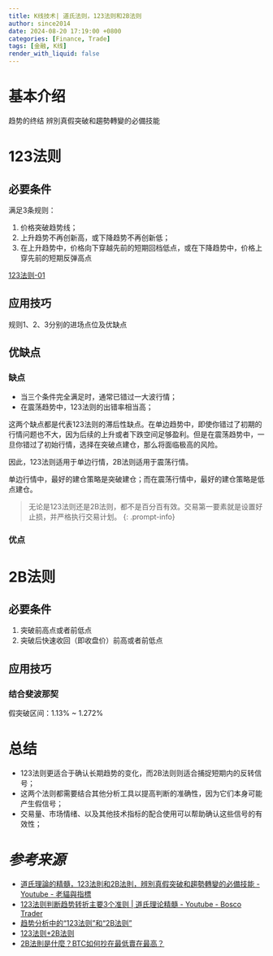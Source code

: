 ```yaml
---
title: K线技术| 道氏法则，123法则和2B法则
author: since2014
date: 2024-08-20 17:19:00 +0800
categories: [Finance, Trade]
tags: [金融, K线]
render_with_liquid: false
---
```


# 基本介绍

趋势的终结
辨別真假突破和趨勢轉變的必備技能

# 123法则

## 必要条件

满足3条规则：

1. 价格突破趋势线；
2. 上升趋势不再创新高，或下降趋势不再创新低；
3. 在上升趋势中，价格向下穿越先前的短期回档低点，或在下降趋势中，价格上穿先前的短期反弹高点

[123法则-01](/img/finance/KL_100001.jpg)

## 应用技巧

规则1、2、3分别的进场点位及优缺点

## 优缺点

### 缺点

+ 当三个条件完全满足时，通常已错过一大波行情；
+ 在震荡趋势中，123法则的出错率相当高；

这两个缺点都是代表123法则的滞后性缺点。在单边趋势中，即使你错过了初期的行情问题也不大，因为后续的上升或者下跌空间足够盈利。但是在震荡趋势中，一旦你错过了初始行情，选择在突破点建仓，那么将面临极高的风险。

因此，123法则适用于单边行情，2B法则适用于震荡行情。

单边行情中，最好的建仓策略是突破建仓；而在震荡行情中，最好的建仓策略是低点建仓。

> 无论是123法则还是2B法则，都不是百分百有效。交易第一要素就是设置好止损，并严格执行交易计划。
{: .prompt-info}

### 优点

# 2B法则

## 必要条件

1. 突破前高点或者前低点
2. 突破后快速收回（即收盘价）前高或者前低点

## 应用技巧

### 结合斐波那契

假突破区间：1.13% ~ 1.272%

# 总结

+ 123法则更适合于确认长期趋势的变化，而2B法则则适合捕捉短期内的反转信号；
+ 这两个法则都需要结合其他分析工具以提高判断的准确性，因为它们本身可能产生假信号；
+ 交易量、市场情绪、以及其他技术指标的配合使用可以帮助确认这些信号的有效性；

# *参考来源*

+ [道氏理論的精髓，123法則和2B法則，辨別真假突破和趨勢轉變的必備技能 - Youtube - 老貓與指標](https://youtu.be/Ad_8Y6OBuJ4?si=KpCasMxjBV330DRX)
+ [123法则判断趋势转折主要3个准则 | 道氏理论精髓 - Youtube - Bosco Trader](https://youtu.be/a4_WXiO2YaM?si=QhOwopnPtA-F0pm0)
+ [趋势分析中的“123法则”和“2B法则”](https://xueqiu.com/9193217464/63723312)
+ [123法则+2B法则](https://read.douban.com/reader/column/1925480/chapter/13109970/)
+ [2B法則是什麼？BTC如何抄在最低賣在最高？](https://www.youtube.com/watch?v=jokdui_ZiEo)